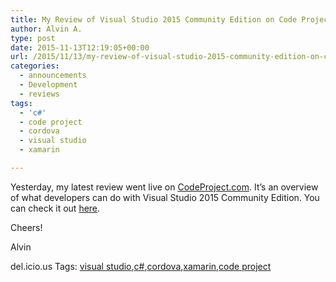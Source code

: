 ```yaml
---
title: My Review of Visual Studio 2015 Community Edition on Code Project
author: Alvin A.
type: post
date: 2015-11-13T12:19:05+00:00
url: /2015/11/13/my-review-of-visual-studio-2015-community-edition-on-code-project/
categories:
  - announcements
  - Development
  - reviews
tags:
  - 'c#'
  - code project
  - cordova
  - visual studio
  - xamarin

---
```

Yesterday, my latest review went live on <a href="http://www.codeproject.com/" target="_blank">CodeProject.com</a>. It’s an overview of what developers can do with Visual Studio 2015 Community Edition. You can check it out <a href="http://www.codeproject.com/Articles/1055067/The-Dew-Review-Visual-Studio-Community-Edition" target="_blank">here</a>.

Cheers!

Alvin

<div id="scid:0767317B-992E-4b12-91E0-4F059A8CECA8:66435ad9-2404-4f82-a1a7-9f08492d38ba" class="wlWriterEditableSmartContent" style="float: none; padding-bottom: 0px; padding-top: 0px; padding-left: 0px; margin: 0px; display: inline; padding-right: 0px">
  del.icio.us Tags: <a href="http://del.icio.us/popular/visual+studio" rel="tag">visual studio</a>,<a href="http://del.icio.us/popular/c%23" rel="tag">c#</a>,<a href="http://del.icio.us/popular/cordova" rel="tag">cordova</a>,<a href="http://del.icio.us/popular/xamarin" rel="tag">xamarin</a>,<a href="http://del.icio.us/popular/code+project" rel="tag">code project</a>
</div>